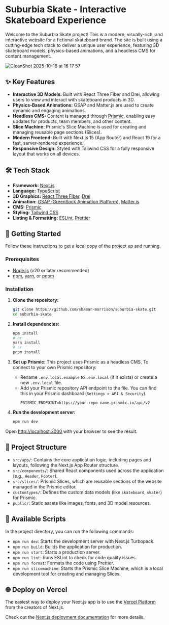 # Suburbia Skate - Interactive Skateboard Experience

Welcome to the Suburbia Skate project! This is a modern, visually-rich, and interactive website for a fictional skateboard brand. The site is built using a cutting-edge tech stack to deliver a unique user experience, featuring 3D skateboard models, physics-based animations, and a headless CMS for content management.

![CleanShot 2025-10-16 at 16 17 57](https://github.com/user-attachments/assets/0a40f154-4302-45b0-a1a8-be0466dc4a17)


## ✨ Key Features

- **Interactive 3D Models:** Built with React Three Fiber and Drei, allowing users to view and interact with skateboard products in 3D.
- **Physics-Based Animations:** GSAP and Matter.js are used to create dynamic and engaging animations.
- **Headless CMS:** Content is managed through [Prismic](https://prismic.io/), enabling easy updates for products, team members, and other content.
- **Slice Machine:** Prismic's Slice Machine is used for creating and managing reusable page sections (Slices).
- **Modern Frontend:** Built with Next.js 15 (App Router) and React 19 for a fast, server-rendered experience.
- **Responsive Design:** Styled with Tailwind CSS for a fully responsive layout that works on all devices.

## 🛠️ Tech Stack

- **Framework:** [Next.js](https://nextjs.org/)
- **Language:** [TypeScript](https://www.typescriptlang.org/)
- **3D Graphics:** [React Three Fiber](https://docs.pmnd.rs/react-three-fiber/getting-started/introduction), [Drei](https://github.com/pmndrs/drei)
- **Animation:** [GSAP (GreenSock Animation Platform)](https://gsap.com/), [Matter.js](https://brm.io/matter-js/)
- **CMS:** [Prismic](https://prismic.io/)
- **Styling:** [Tailwind CSS](https://tailwindcss.com/)
- **Linting & Formatting:** [ESLint](https://eslint.org/), [Prettier](https://prettier.io/)

## 🚀 Getting Started

Follow these instructions to get a local copy of the project up and running.

### Prerequisites

- [Node.js](https://nodejs.org/en) (v20 or later recommended)
- [npm](https://www.npmjs.com/), [yarn](https://yarnpkg.com/), or [pnpm](https://pnpm.io/)

### Installation

1.  **Clone the repository:**

    ```bash
    git clone https://github.com/shamar-morrison/suburbia-skate.git
    cd suburbia-skate
    ```

2.  **Install dependencies:**

    ```bash
    npm install
    # or
    yarn install
    # or
    pnpm install
    ```

3.  **Set up Prismic:**
    This project uses Prismic as a headless CMS. To connect to your own Prismic repository:
    - Rename `.env.local.example` to `.env.local` (if it exists) or create a new `.env.local` file.
    - Add your Prismic repository API endpoint to the file. You can find this in your Prismic dashboard (`Settings > API & Security`).
      ```
      PRISMIC_ENDPOINT=https://your-repo-name.prismic.io/api/v2
      ```

4.  **Run the development server:**
    ```bash
    npm run dev
    ```

Open [http://localhost:3000](http://localhost:3000) with your browser to see the result.

## 📂 Project Structure

- `src/app/`: Contains the core application logic, including pages and layouts, following the Next.js App Router structure.
- `src/components/`: Shared React components used across the application (e.g., `Header`, `Footer`).
- `src/slices/`: Prismic Slices, which are reusable sections of the website managed in the Prismic editor.
- `customtypes/`: Defines the custom data models (like `skateboard`, `skater`) for Prismic.
- `public/`: Static assets like images, fonts, and 3D model resources.

## 📜 Available Scripts

In the project directory, you can run the following commands:

- `npm run dev`: Starts the development server with Next.js Turbopack.
- `npm run build`: Builds the application for production.
- `npm run start`: Starts a production server.
- `npm run lint`: Runs ESLint to check for code quality issues.
- `npm run format`: Formats the code using Prettier.
- `npm run slicemachine`: Starts the Prismic Slice Machine, which is a local development tool for creating and managing Slices.

## 🌐 Deploy on Vercel

The easiest way to deploy your Next.js app is to use the [Vercel Platform](https://vercel.com/new?utm_medium=default-template&filter=next.js&utm_source=create-next-app&utm_campaign=create-next-app-readme) from the creators of Next.js.

Check out the [Next.js deployment documentation](https://nextjs.org/docs/app/building-your-application/deploying) for more details.
